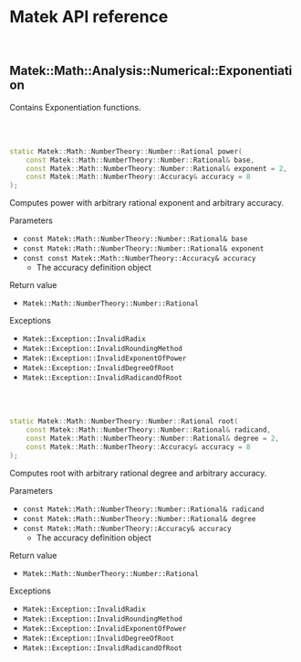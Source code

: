 # Matek API reference

<br/>

## Matek::Math::Analysis::Numerical::Exponentiation

Contains Exponentiation functions.<br/>

<br/><br/>



```c++
static Matek::Math::NumberTheory::Number::Rational power(
	const Matek::Math::NumberTheory::Number::Rational& base,
	const Matek::Math::NumberTheory::Number::Rational& exponent = 2,
	const Matek::Math::NumberTheory::Accuracy& accuracy = 8
);
```

Computes power with arbitrary rational exponent and arbitrary accuracy.

Parameters
- `const Matek::Math::NumberTheory::Number::Rational& base`
- `const Matek::Math::NumberTheory::Number::Rational& exponent`
- `const const Matek::Math::NumberTheory::Accuracy& accuracy`
	- The accuracy definition object

Return value
- `Matek::Math::NumberTheory::Number::Rational`

Exceptions
- `Matek::Exception::InvalidRadix`
- `Matek::Exception::InvalidRoundingMethod`
- `Matek::Exception::InvalidExponentOfPower`
- `Matek::Exception::InvalidDegreeOfRoot`
- `Matek::Exception::InvalidRadicandOfRoot`

<br/><br/>



```c++
static Matek::Math::NumberTheory::Number::Rational root(
	const Matek::Math::NumberTheory::Number::Rational& radicand,
	const Matek::Math::NumberTheory::Number::Rational& degree = 2,
	const Matek::Math::NumberTheory::Accuracy& accuracy = 8
);
```

Computes root with arbitrary rational degree and arbitrary accuracy.

Parameters
- `const Matek::Math::NumberTheory::Number::Rational& radicand`
- `const Matek::Math::NumberTheory::Number::Rational& degree`
- `const Matek::Math::NumberTheory::Accuracy& accuracy`
	- The accuracy definition object

Return value
- `Matek::Math::NumberTheory::Number::Rational`

Exceptions
- `Matek::Exception::InvalidRadix`
- `Matek::Exception::InvalidRoundingMethod`
- `Matek::Exception::InvalidExponentOfPower`
- `Matek::Exception::InvalidDegreeOfRoot`
- `Matek::Exception::InvalidRadicandOfRoot`

<br/><br/>